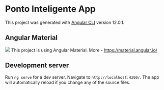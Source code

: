 # Ponto Inteligente App

This project was generated with [Angular CLI](https://github.com/angular/angular-cli) version 12.0.1.

## Angular Material
<img src="https://img.shields.io/badge/Material--UI-0081CB?style=for-the-badge&logo=material-ui&logoColor=white" /> This project is using Angular Material.
More - https://material.angular.io/

## Development server

Run `ng serve` for a dev server. Navigate to `http://localhost:4200/`. The app will automatically reload if you change any of the source files.

